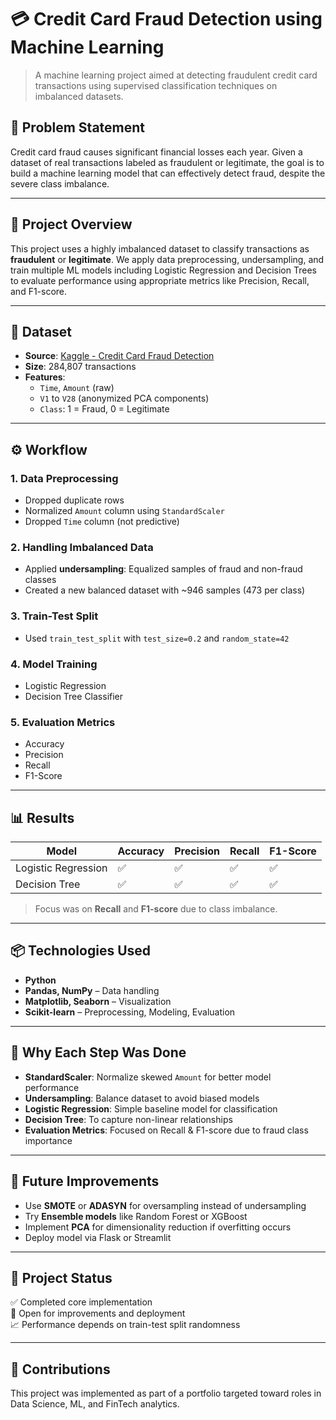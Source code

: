# 💳 Credit Card Fraud Detection using Machine Learning

> A machine learning project aimed at detecting fraudulent credit card transactions using supervised classification techniques on imbalanced datasets.

## 📌 Problem Statement

Credit card fraud causes significant financial losses each year. Given a dataset of real transactions labeled as fraudulent or legitimate, the goal is to build a machine learning model that can effectively detect fraud, despite the severe class imbalance.

---

## 🚀 Project Overview

This project uses a highly imbalanced dataset to classify transactions as **fraudulent** or **legitimate**. We apply data preprocessing, undersampling, and train multiple ML models including Logistic Regression and Decision Trees to evaluate performance using appropriate metrics like Precision, Recall, and F1-score.

---

## 📂 Dataset

- **Source**: [Kaggle - Credit Card Fraud Detection](https://www.kaggle.com/datasets/mlg-ulb/creditcardfraud)
- **Size**: 284,807 transactions
- **Features**:
  - `Time`, `Amount` (raw)
  - `V1` to `V28` (anonymized PCA components)
  - `Class`: 1 = Fraud, 0 = Legitimate

---

## ⚙️ Workflow

### 1. Data Preprocessing
- Dropped duplicate rows
- Normalized `Amount` column using `StandardScaler`
- Dropped `Time` column (not predictive)

### 2. Handling Imbalanced Data
- Applied **undersampling**: Equalized samples of fraud and non-fraud classes
- Created a new balanced dataset with ~946 samples (473 per class)

### 3. Train-Test Split
- Used `train_test_split` with `test_size=0.2` and `random_state=42`

### 4. Model Training
- Logistic Regression
- Decision Tree Classifier

### 5. Evaluation Metrics
- Accuracy
- Precision
- Recall
- F1-Score

---

## 📊 Results

| Model               | Accuracy | Precision | Recall | F1-Score |
|--------------------|----------|-----------|--------|----------|
| Logistic Regression| ✅        | ✅         | ✅     | ✅        |
| Decision Tree      | ✅        | ✅         | ✅     | ✅        |

> Focus was on **Recall** and **F1-score** due to class imbalance.

---

## 📦 Technologies Used

- **Python**
- **Pandas, NumPy** – Data handling
- **Matplotlib, Seaborn** – Visualization
- **Scikit-learn** – Preprocessing, Modeling, Evaluation

---

## 🧠 Why Each Step Was Done

- **StandardScaler**: Normalize skewed `Amount` for better model performance
- **Undersampling**: Balance dataset to avoid biased models
- **Logistic Regression**: Simple baseline model for classification
- **Decision Tree**: To capture non-linear relationships
- **Evaluation Metrics**: Focused on Recall & F1-score due to fraud class importance

---

## 📌 Future Improvements

- Use **SMOTE** or **ADASYN** for oversampling instead of undersampling
- Try **Ensemble models** like Random Forest or XGBoost
- Implement **PCA** for dimensionality reduction if overfitting occurs
- Deploy model via Flask or Streamlit

---

## 📁 Project Status

✅ Completed core implementation  
🚧 Open for improvements and deployment  
📈 Performance depends on train-test split randomness

---

## 🤝 Contributions

This project was implemented as part of a portfolio targeted toward roles in Data Science, ML, and FinTech analytics.
